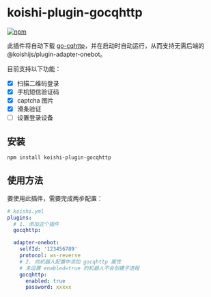 # koishi-plugin-gocqhttp
 
[![npm](https://img.shields.io/npm/v/koishi-plugin-gocqhttp?style=flat-square)](https://www.npmjs.com/package/koishi-plugin-gocqhttp)

此插件将自动下载 [go-cqhttp](https://github.com/Mrs4s/go-cqhttp)，并在启动时自动运行，从而支持无需后端的 @koishijs/plugin-adapter-onebot。

目前支持以下功能：

- [x] 扫描二维码登录
- [x] 手机短信验证码
- [x] captcha 图片
- [x] 滑条验证
- [ ] 设置登录设备

## 安装

```sh
npm install koishi-plugin-gocqhttp
```

## 使用方法

要使用此插件，需要完成两步配置：

```yaml
# koishi.yml
plugins:
  # 1. 添加这个插件
  gocqhttp:

  adapter-onebot:
    selfId: '123456789'
    protocol: ws-reverse
    # 2. 向机器人配置中添加 gocqhttp 属性
    # 未设置 enabled=true 的机器人不会创建子进程
    gocqhttp:
      enabled: true
      password: xxxxx
```
